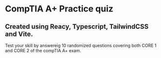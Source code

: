 # CompTIA A+ Practice quiz

## Created using Reacy, Typescript, TailwindCSS and Vite. 

Test your skill by answereig 10 randomized questions covering both CORE 1 and CORE 2 of the compTIA A+ exam.
